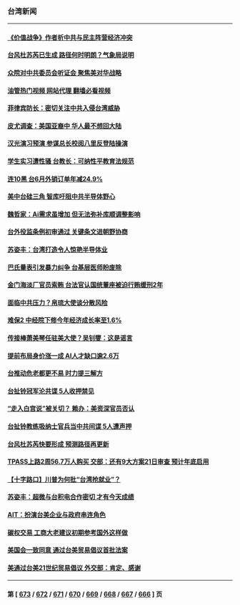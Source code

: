 ### 台湾新闻
---
#### [《价值战争》作者析中共与民主阵营经济冲突](../../pages/ncid1349361/n14037712.md?07211245) 
#### [台风杜苏芮已生成 路径何时明朗？气象局说明](../../pages/ncid1349361/n14038985.md?07211245) 
#### [众院对中共委员会听证会 聚焦美对华战略](../../pages/ncid1349361/n14038798.md?07211245) 
#### [油管热门视频 网站代理 翻墙必看视频](http://138.2.39.72:81/youtube.html?epic-marker?07211245)
#### [菲律宾防长：密切关注中共入侵台湾威胁](../../pages/ncid1349361/n14038431.md?07211245) 
#### [皮尤调查：美国亚裔中 华人最不想回大陆](../../pages/ncid1349361/n14038718.md?07211245) 
#### [汉光演习预演 参谋总长校阅八里反登陆操演](../../pages/ncid1349361/n14038583.md?07211245) 
#### [学生实习遭性骚 台教长：可纳性平教育法规范](../../pages/ncid1349361/n14038585.md?07211245) 
#### [连10黑 台6月外销订单年减24.9%](../../pages/ncid1349361/n14038580.md?07211245) 
#### [美中台硅三角 智库吁阻中共半导体野心](../../pages/ncid1349361/n14038573.md?07211245) 
#### [魏哲家：Ai需求虽增加 但无法弥补库顺调整影响](../../pages/ncid1349361/n14038578.md?07211245) 
#### [台外役监条例初审通过 关键条文进朝野协商](../../pages/ncid1349361/n14038575.md?07211245) 
#### [苏姿丰：台湾打造令人惊艳半导体业](../../pages/ncid1349361/n14038576.md?07211245) 
#### [巴氏量表引发暴力纠争 台基层医师盼废除](../../pages/ncid1349361/n14038587.md?07211245) 
#### [金门海淡厂官员索贿 台法官认国统董座被迫行贿缓刑2年](../../pages/ncid1349361/n14038589.md?07211245) 
#### [面临中共压力？帛琉大使谈分散风险](../../pages/ncid1349361/n14038597.md?07211245) 
#### [难保2 中经院下修今年经济成长率至1.6%](../../pages/ncid1349361/n14038595.md?07211245) 
#### [传接棒萧美琴任驻美大使？吴钊燮：这是谣言](../../pages/ncid1349361/n14038457.md?07211245) 
#### [提前布局身价涨一成 AI人才缺口逾2.6万](../../pages/ncid1349361/n14038458.md?07211245) 
#### [台推动危老都更不易 时力提三解方](../../pages/ncid1349361/n14038556.md?07211245) 
#### [台扯铃冠军沦共谍 5人收押禁见](../../pages/ncid1349361/n14038492.md?07211245) 
#### [“走入白宫说”被关切？ 赖办：美资深官员否认](../../pages/ncid1349361/n14038508.md?07211245) 
#### [台扯铃教练吸纳士官兵当中共间谍 5人遭声押](../../pages/ncid1349361/n14038197.md?07211245) 
#### [台风杜苏芮快要形成 预测路径再更新](../../pages/ncid1349361/n14038409.md?07211245) 
#### [TPASS上路2周56.7万人购买 交部：还有9大方案21日审查 预计年底启用](../../pages/ncid1349361/n14038200.md?07211245) 
#### [【十字路口】川普为何批“台湾抢就业”？](../../pages/ncid1349361/n14037749.md?07211245) 
#### [苏姿丰：超微与台积电合作密切 才有今天成绩](../../pages/ncid1349361/n14037683.md?07211245) 
#### [AIT：扮演台美企业与政府串连角色](../../pages/ncid1349361/n14037670.md?07211245) 
#### [碳权交易 工商大老建议初期参考国外这样做](../../pages/ncid1349361/n14037660.md?07211245) 
#### [美国会一致同意 通过台美贸易倡议首批法案](../../pages/ncid1349361/n14037700.md?07211245) 
#### [美通过台美21世纪贸易倡议 外交部：肯定、感谢](../../pages/ncid1349361/n14037702.md?07211245) 

---
#### 第 [ [673](./673.md?07211245) / [672](./672.md?07211245) / [671](./671.md?07211245) / [670](./670.md?07211245) / [669](./669.md?07211245) / [668](./668.md?07211245) / [667](./667.md?07211245) / [666](./666.md?07211245) ] 页
